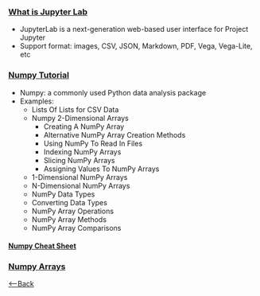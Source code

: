 ### [What is Jupyter Lab](https://jupyterlab.readthedocs.io/en/stable/getting_started/overview.html)
* JupyterLab is a next-generation web-based user interface for Project Jupyter
* Support format: images, CSV, JSON, Markdown, PDF, Vega, Vega-Lite, etc

### [Numpy Tutorial](https://www.dataquest.io/blog/numpy-tutorial-python/)
* Numpy: a commonly used Python data analysis package
* Examples:
  * Lists Of Lists for CSV Data
  * Numpy 2-Dimensional Arrays
    * Creating A NumPy Array
    * Alternative NumPy Array Creation Methods
    * Using NumPy To Read In Files
    * Indexing NumPy Arrays
    * Slicing NumPy Arrays
    * Assigning Values To NumPy Arrays
  * 1-Dimensional NumPy Arrays
  * N-Dimensional NumPy Arrays
  * NumPy Data Types
  * Converting Data Types
  * NumPy Array Operations
  * NumPy Array Methods
  * NumPy Array Comparisons

#### [Numpy Cheat Sheet](https://s3.amazonaws.com/dq-blog-files/numpy-cheat-sheet.pdf)

### [Numpy Arrays](https://www.tutorialspoint.com/numpy/index.htm)

[<--Back](README.md)